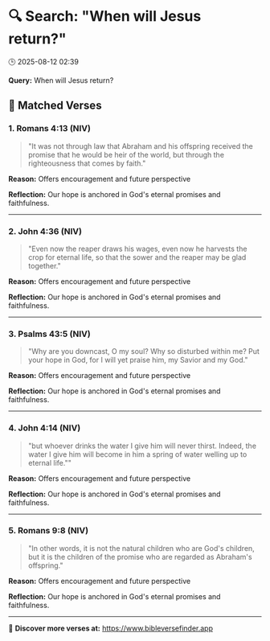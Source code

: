 # 🔍 Search: "When will Jesus return?"
🕒 2025-08-12 02:39

**Query:** When will Jesus return?

## 📖 Matched Verses

### 1. Romans 4:13 (NIV)
> "It was not through law that Abraham and his offspring received the promise that he would be heir of the world, but through the righteousness that comes by faith."

**Reason:** Offers encouragement and future perspective

**Reflection:** Our hope is anchored in God's eternal promises and faithfulness.

---

### 2. John 4:36 (NIV)
> "Even now the reaper draws his wages, even now he harvests the crop for eternal life, so that the sower and the reaper may be glad together."

**Reason:** Offers encouragement and future perspective

**Reflection:** Our hope is anchored in God's eternal promises and faithfulness.

---

### 3. Psalms 43:5 (NIV)
> "Why are you downcast, O my soul? Why so disturbed within me? Put your hope in God, for I will yet praise him, my Savior and my God."

**Reason:** Offers encouragement and future perspective

**Reflection:** Our hope is anchored in God's eternal promises and faithfulness.

---

### 4. John 4:14 (NIV)
> "but whoever drinks the water I give him will never thirst. Indeed, the water I give him will become in him a spring of water welling up to eternal life.""

**Reason:** Offers encouragement and future perspective

**Reflection:** Our hope is anchored in God's eternal promises and faithfulness.

---

### 5. Romans 9:8 (NIV)
> "In other words, it is not the natural children who are God's children, but it is the children of the promise who are regarded as Abraham's offspring."

**Reason:** Offers encouragement and future perspective

**Reflection:** Our hope is anchored in God's eternal promises and faithfulness.

---

🔗 **Discover more verses at:** https://www.bibleversefinder.app
